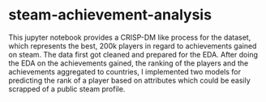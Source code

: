# steam-achievement-analysis
This jupyter notebook provides a CRISP-DM like process for the dataset, which represents the best, 200k players in regard to achievements gained on steam. The data first got cleaned and prepared for the EDA. After doing the EDA on the achievements gained, the ranking of the players and the achievements aggregated to countries, I implemented two models for predicting the rank of a player based on attributes which could be easily scrapped of a public steam profile.
